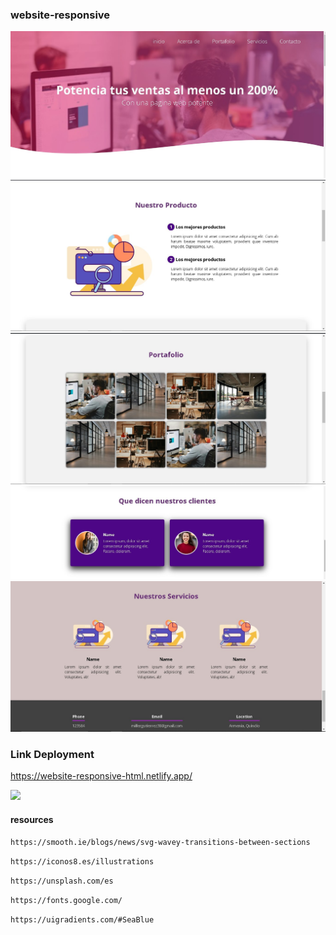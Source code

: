 <h3>website-responsive</h3>

![Preview 1](preview1.jpg)
![Preview 1](preview2.jpg)
![Preview 1](preview3.jpg)
![Preview 1](preview4.jpg)
![Preview 1](preview5.jpg)


<h3>Link Deployment</h3>

https://website-responsive-html.netlify.app/

<img src="https://skillicons.dev/icons?i=vscode,html,css,javascript" /> <br/>

<h4>resources</h4>

<!-- wave -->
`https://smooth.ie/blogs/news/svg-wavey-transitions-between-sections`

<!-- ilustraciones -->
`https://iconos8.es/illustrations`

<!-- imagenes -->
`https://unsplash.com/es`

<!-- google fonts -->
`https://fonts.google.com/`

<!-- Gradiantes -->
`https://uigradients.com/#SeaBlue`